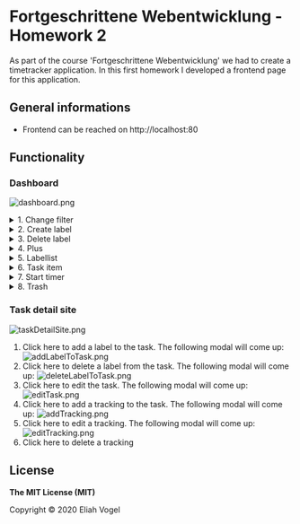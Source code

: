 # Fortgeschrittene Webentwicklung - Homework 2
As part of the course 'Fortgeschrittene Webentwicklung' we had to create a timetracker application. In this first homework I developed a frontend page for this application.

## General informations

* Frontend can be reached on http://localhost:80

## Functionality

### Dashboard
![dashboard.png](./doc/dashboard.png "dashboard")
<details>
<summary>1. Change filter</summary>
<br>
Click here to change the filter. The following modal will come up:
<img  src="doc/filter.png"></img>
</details>
<details>
<summary>2. Create label</summary>
<br>
Click here to create a label. The following modal will come up:
<img  src="doc/addLabel.png"></img>
</details>
<details>
<summary>3. Delete label</summary>
<br>
Click here to delete a filter. The following modal will come up:
<img  src="doc/deleteLabel.png"></img>
</details>
<details>
<summary>4. Plus</summary>
<br>
Click here to create a task. The following modal will come up:
<img  src="doc/addTask.png"></img>
</details>
<details>
<summary>5. Labellist</summary>
<br>
Here are all available labels listed.
</details>
<details>
<summary>6. Task item</summary>
<br>
Click here to visit the task detail site.
</details>
<details>
<summary>7. Start timer</summary>
<br>
Click here to start a new tracking of a specific task.
</details>
<details>
<summary>8. Trash</summary>
<br>
Click here to delete a specific task
<img  src="doc/filter.png"></img>
</details>


### Task detail site
![taskDetailSite.png](./doc/taskDetailSite.png "task detail site")
1. Click here to add a label to the task. The following modal will come up:
![addLabelToTask.png](./doc/addLabelToTask.png "add label to task")
2. Click here to delete a label from the task. The following modal will come up:
![deleteLabelToTask.png](./doc/deleteLabelFromTask.png "delete label to task")
3. Click here to edit the task. The following modal will come up:
![editTask.png](./doc/editTask.png "edit task")
4. Click here to add a tracking to the task. The following modal will come up:
![addTracking.png](./doc/addTracking.png "add tracking")
5. Click here to edit a tracking. The following modal will come up:
![editTracking.png](./doc/editTracking.png "edit tracking")
6. Click here to delete a tracking

## License
**The MIT License (MIT)**

Copyright © 2020 Eliah Vogel